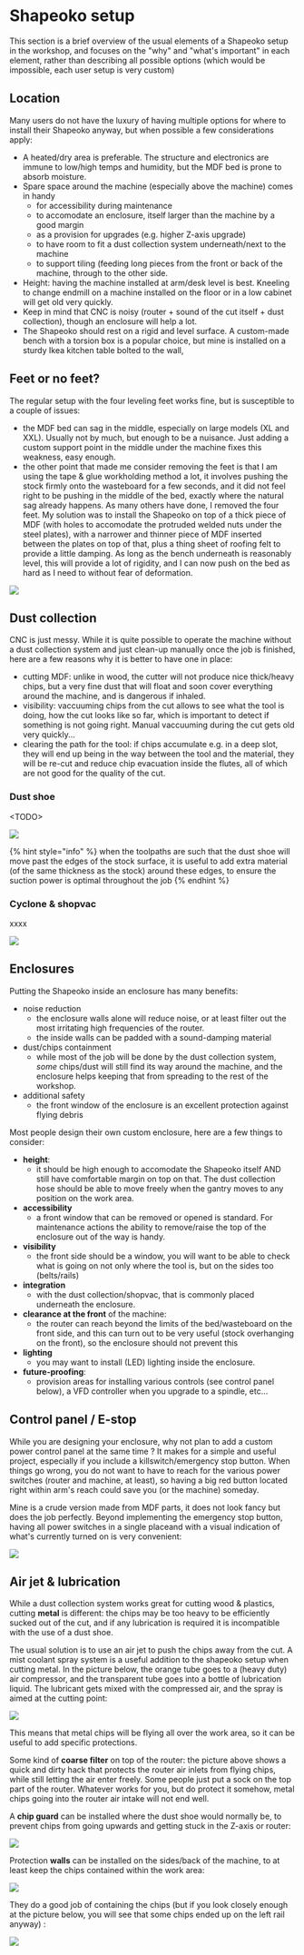 # Shapeoko setup

This section is a brief overview of the usual elements of a Shapeoko setup in the workshop, and focuses on the "why" and "what's important" in each element, rather than describing all possible options \(which would be impossible, each user setup is very custom\)

## Location

Many users do not have the luxury of having multiple options for where to install their Shapeoko anyway, but when possible a few considerations apply:

* A heated/dry area is preferable. The structure and electronics are immune to low/high temps and humidity, but the MDF bed is prone to absorb moisture.
* Spare space around the machine \(especially above the machine\) comes in handy
  * for accessibility during maintenance
  * to accomodate an enclosure, itself larger than the machine by a good margin
  * as a provision for upgrades \(e.g. higher Z-axis upgrade\)
  * to have room to fit a dust collection system underneath/next to the machine
  * to support tiling \(feeding long pieces from the front or back of the machine, through to the other side.
* Height: having the machine installed at arm/desk level is best. Kneeling to change endmill on a machine installed on the floor or in a low cabinet will get old very quickly.
* Keep in mind that CNC is noisy \(router + sound of the cut itself + dust collection\), though an enclosure will help a lot.
* The Shapeoko should rest on a rigid and level surface. A custom-made bench with a torsion box is a popular choice, but mine is installed on a sturdy Ikea kitchen table bolted to the wall, 

## Feet or no feet?

The regular setup with the four leveling feet works fine, but is susceptible to a couple of issues:

* the MDF bed can sag in the middle, especially on large models \(XL and XXL\). Usually not by much, but enough to be a nuisance. Just adding a custom support point in the middle under the machine fixes this weakness, easy enough.
* the other point that made me consider removing the feet is that I am using the tape & glue workholding method a lot, it involves pushing the stock firmly onto the wasteboard for a few seconds, and it did not feel right to be pushing in the middle of the bed, exactly where the natural sag already happens. As many others have done, I removed the four feet. My solution was to install the Shapeoko on top of a thick piece of MDF \(with holes to accomodate the protruded welded nuts under the steel plates\), with a narrower and thinner piece of MDF inserted between the plates on top of that, plus a thing sheet of roofing felt to provide a little damping. As long as the bench underneath is reasonably level, this will provide a lot of rigidity, and I can now push on the bed as hard as I need to without fear of deformation. 

![](.gitbook/assets/setup_thick_bed.jpeg)

## Dust collection

CNC is just messy. While it is quite possible to operate the machine without a dust collection system and just clean-up manually once the job is finished, here are a few reasons why it is better to have one in place:

* cutting MDF: unlike in wood, the cutter will not produce nice thick/heavy chips, but a very fine dust that will float and soon cover everything around the machine, and is dangerous if inhaled.
* visibility: vaccuuming chips from the cut allows to see what the tool is doing, how the cut looks like so far, which is important to detect if something is not going right. Manual vaccuuming during the cut gets old very quickly...
* clearing the path for the tool: if chips accumulate e.g. in a deep slot, they will end up being in the way between the tool and the material, they will be re-cut and reduce chip evacuation inside the flutes, all of which are not good for the quality of the cut.

### Dust shoe

&lt;TODO&gt;

![](.gitbook/assets/setup_suckit_dustshoe.png)

{% hint style="info" %}
when the toolpaths are such that the dust shoe will move past the edges of the stock surface, it is useful to add extra material \(of the same thickness as the stock\) around these edges, to ensure the suction power is optimal throughout the job
{% endhint %}

### Cyclone & shopvac

xxxx

![](.gitbook/assets/cyclone_and_container.png)

## Enclosures

Putting the Shapeoko inside an enclosure has many benefits:

* noise reduction
  * the enclosure walls alone will reduce noise, or at least filter out the most irritating high frequencies of the router.
  * the inside walls can be padded with a sound-damping material
* dust/chips containment
  * while most of the job will be done by the dust collection system, _some_ chips/dust will still find its  way around the machine, and the enclosure helps keeping that from spreading to the rest of the workshop.
* additional safety
  * the front window of the enclosure is an excellent protection against flying debris

Most people design their own custom enclosure, here are a few things to consider:

* **height**: 
  * it should be high enough to accomodate the Shapeoko itself AND still have comfortable margin on top on that. The dust collection hose should be able to move freely when the gantry moves to any position on the work area.
* **accessibility** 
  * a front window that can be removed or opened is standard. For maintenance actions the ability to remove/raise the top of the enclosure out of the way is handy. 
* **visibility**
  * the front side should be a window, you will want to be able to check what is going on not only where the tool is, but on the sides too \(belts/rails\)
* **integration**
  * with the dust collection/shopvac, that is commonly placed underneath the enclosure.
* **clearance at the front** of the machine: 
  * the router can reach beyond the limits of the bed/wasteboard on the front side, and this can turn out to be very useful \(stock overhanging on the front\), so the enclosure should not prevent this
* **lighting**  
  * you may want to install \(LED\) lighting inside the enclosure.
* **future-proofing**: 
  * provision areas for installing various controls \(see control panel below\), a VFD controller when you upgrade to a spindle, etc...

## Control panel / E-stop

While you are designing your enclosure, why not plan to add a custom power control panel at the same time ? It makes for a simple and useful project, especially if you include a killswitch/emergency stop button. When things go wrong, you do not want to have to reach for the various power switches \(router and machine, at least\), so having a big red button located right within arm's reach could save you \(or the machine\) someday. 

Mine is a crude version made from MDF parts, it does not look fancy but does the job perfectly. Beyond implementing the emergency stop button, having all power switches in a single placeand  with a visual indication of what's currently turned on is very convenient:

![](.gitbook/assets/emergency_stop.png)

## Air jet & lubrication

While a dust collection system works great for cutting wood & plastics, cutting **metal** is different: the chips may be too heavy to be efficiently sucked out of the cut, and if any lubrication is required it is incompatible with the use of a dust shoe.

The usual solution is to use an air jet to push the chips away from the cut. A mist coolant spray system is a useful addition to the shapeoko setup when cutting metal. In the picture below, the orange tube goes to a \(heavy duty\) air compressor, and the transparent tube goes into a bottle of lubrication liquid. The lubricant gets mixed with the compressed air, and the spray is aimed at the cutting point:

![](.gitbook/assets/setup_locline.png)

This means that metal chips will be flying all over the work area, so it can be useful to add specific protections.

Some kind of **coarse filter** on top of the router: the picture above shows a quick and dirty hack that protects the router air inlets from flying chips, while still letting the air enter freely. Some people just put a sock on the top part of the router. Whatever works for you, but do protect it somehow, metal chips going into the router air intake will not end well.

A **chip guard** can be installed where the dust shoe would normally be, to prevent chips from going upwards and getting stuck in the Z-axis or router:

![](.gitbook/assets/setup_chipguard.jpeg)

Protection **walls** can be installed on the sides/back of the machine, to at least keep the chips contained within the work area:

![](.gitbook/assets/setup_protectionwalls.jpeg)

They do a good job of containing the chips \(but if you look closely enough at the picture below, you will see that some chips ended up on the left rail anyway\) :

![](.gitbook/assets/setup_protectionwalls_messy.jpeg)



